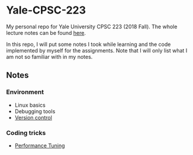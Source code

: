 # Yale-CPSC-223
My personal repo for Yale University CPSC 223 (2018 Fall). The whole lecture notes can be found [here](http://cs.yale.edu/homes/aspnes/classes/223/notes.html).

In this repo, I will put some notes I took while learning and the code implemented by myself for the assignments. Note that I will only list what I am not so familiar with in my notes.

## Notes

### Environment

* Linux basics
* Debugging tools
* [Version control](http://cs.yale.edu/homes/aspnes/classes/223/notes.html#versionControl)

### Coding tricks

* [Performance Tuning](http://cs.yale.edu/homes/aspnes/classes/223/notes.html#performanceTuning)

